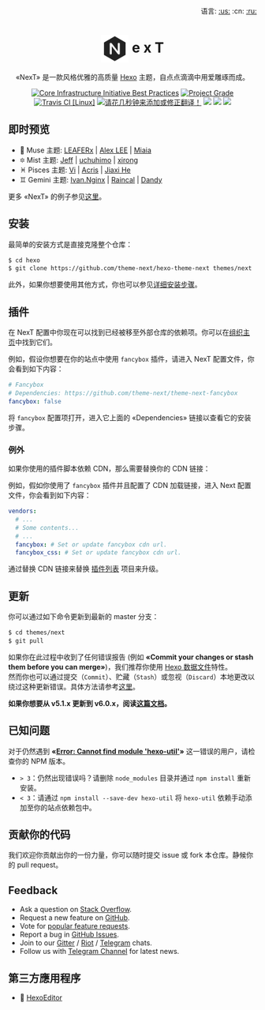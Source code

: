 <div align="right">语言: <a title="英语" href="../../README.md">:us:</a>
:cn:
<a title="俄语" href="../../docs/ru/README.md">:ru:</a></div>

# <div align="center"><a title="NexT website repository" href="https://github.com/theme-next/theme-next.org"><img align="center" width="56" height="56" src="https://raw.githubusercontent.com/theme-next/hexo-theme-next/master/source/images/logo.svg?sanitize=true"></a> e x T</div>

<p align="center">«NexT» 是一款风格优雅的高质量 <a href="http://hexo.io">Hexo</a> 主题，自点点滴滴中用爱雕琢而成。</p>

<p align="center">
  <a href="https://bestpractices.coreinfrastructure.org/projects/2625"><img src="https://bestpractices.coreinfrastructure.org/projects/2625/badge" title="Core Infrastructure Initiative Best Practices"></a>
  <a href="https://www.codacy.com/app/theme-next/hexo-theme-next?utm_source=github.com&amp;utm_medium=referral&amp;utm_content=theme-next/hexo-theme-next&amp;utm_campaign=Badge_Grade"><img src="https://api.codacy.com/project/badge/Grade/72f7fe7609c2438a92069f448e5a341a" title="Project Grade"></a>
  <a href="https://travis-ci.org/theme-next/hexo-theme-next?branch=master"><img src="https://travis-ci.org/theme-next/hexo-theme-next.svg?branch=master" title="Travis CI [Linux]"></a>
  <a href="https://crwd.in/theme-next"><img src="https://d322cqt584bo4o.cloudfront.net/theme-next/localized.svg" title="请花几秒钟来添加或修正翻译！"></a>
  <a href="https://github.com/theme-next/hexo-theme-next/releases"><img src="https://badge.fury.io/gh/theme-next%2Fhexo-theme-next.svg"></a>
  <a href="http://hexo.io"><img src="https://img.shields.io/badge/hexo-%3E%3D%203.5.0-blue.svg"></a>
  <a href="https://github.com/theme-next/hexo-theme-next/blob/master/LICENSE.md"><img src="https://img.shields.io/badge/license-%20AGPL-blue.svg"></a>
</p>

## 即时预览

* :heart_decoration: Muse 主题: [LEAFERx](https://leaferx.online) | [Alex LEE](http://saili.science) | [Miaia](https://11.tt)
* :six_pointed_star: Mist 主题: [Jeff](https://blog.zzbd.org) | [uchuhimo](http://uchuhimo.me) | [xirong](http://www.ixirong.com)
* :pisces: Pisces 主题: [Vi](http://notes.iissnan.com) | [Acris](https://acris.me) | [Jiaxi He](http://jiaxi.io)
* :gemini: Gemini 主题: [Ivan.Nginx](https://almostover.ru) | [Raincal](https://raincal.com) | [Dandy](https://dandyxu.me)

更多 «NexT» 的例子参见[这里](https://github.com/iissnan/hexo-theme-next/issues/119)。

## 安装

最简单的安装方式是直接克隆整个仓库：

   ```sh
   $ cd hexo
   $ git clone https://github.com/theme-next/hexo-theme-next themes/next
   ```

此外，如果你想要使用其他方式，你也可以参见[详细安装步骤][docs-installation-url]。

## 插件

在 NexT 配置中你现在可以找到已经被移至外部仓库的依赖项。你可以在[组织主页](https://github.com/theme-next)中找到它们。

例如，假设你想要在你的站点中使用 `fancybox` 插件，请进入 NexT 配置文件，你会看到如下内容：

```yml
# Fancybox
# Dependencies: https://github.com/theme-next/theme-next-fancybox
fancybox: false
```

将 `fancybox` 配置项打开，进入它上面的 «Dependencies» 链接以查看它的安装步骤。

### 例外

如果你使用的插件脚本依赖 CDN，那么需要替换你的 CDN 链接：

例如，假如你使用了 `fancybox` 插件并且配置了 CDN 加载链接，进入 Next 配置文件，你会看到如下内容：

```yml
vendors:
  # ...
  # Some contents...
  # ...
  fancybox: # Set or update fancybox cdn url.
  fancybox_css: # Set or update fancybox cdn url.
```

通过替换 CDN 链接来替换 [插件列表](https://github.com/theme-next) 项目来升级。

## 更新

你可以通过如下命令更新到最新的 master 分支：

```sh
$ cd themes/next
$ git pull
```

如果你在此过程中收到了任何错误报告 (例如 **«Commit your changes or stash them before you can merge»**)，我们推荐你使用 [Hexo 数据文件][docs-data-files-url]特性。\
然而你也可以通过提交（`Commit`）、贮藏（`Stash`）或忽视（`Discard`）本地更改以绕过这种更新错误。具体方法请参考[这里](https://stackoverflow.com/a/15745424/5861495)。

**如果你想要从 v5.1.x 更新到 v6.0.x，阅读[这篇文档][docs-update-5-1-x-url]。**

## 已知问题

对于仍然遇到 **«[Error: Cannot find module 'hexo-util'](https://github.com/iissnan/hexo-theme-next/issues/1490)»** 这一错误的用户，请检查你的 NPM 版本。

* `> 3`：仍然出现错误吗？请删除 `node_modules` 目录并通过 `npm install` 重新安装。
* `< 3`：请通过 `npm install --save-dev hexo-util` 将 `hexo-util` 依赖手动添加至你的站点依赖包中。

## 贡献你的代码

我们欢迎你贡献出你的一份力量，你可以随时提交 issue 或 fork 本仓库。静候你的 pull request。

## Feedback

* Ask a question on [Stack Overflow][stack-url].
* Request a new feature on [GitHub][contributing-url].
* Vote for [popular feature requests][feat-req-vote-url].
* Report a bug in [GitHub Issues][issues-url].
* Join to our [Gitter][gitter-url] / [Riot][riot-url] / [Telegram][t-chat-url] chats.
* Follow us with [Telegram Channel][t-news-url] for latest news.

## 第三方應用程序

* :triangular_flag_on_post: <a title="Hexo Markdown 编辑器" href="https://github.com/zhuzhuyule/HexoEditor" target="_blank">HexoEditor</a>

[browser-image]: https://img.shields.io/badge/browser-%20chrome%20%7C%20firefox%20%7C%20opera%20%7C%20safari%20%7C%20ie%20%3E%3D%209-lightgrey.svg
[browser-url]: https://www.browserstack.com

[stack-url]: https://stackoverflow.com/questions/tagged/theme-next
[contributing-url]: https://github.com/theme-next/hexo-theme-next/blob/master/docs/zh-CN/CONTRIBUTING.md
[feat-req-vote-url]: https://github.com/theme-next/hexo-theme-next/issues?q=is%3Aopen+is%3Aissue+label%3Afeature-request+sort%3Areactions-%2B1-desc
[issues-url]: https://github.com/theme-next/hexo-theme-next/issues

[gitter-url]: https://gitter.im/theme-next
[riot-url]: https://riot.im/app/#/room/#NexT:matrix.org
[t-chat-url]: https://t.me/theme_next
[t-news-url]: https://t.me/theme_next_news

<!--[rel-image]: https://img.shields.io/github/release/theme-next/hexo-theme-next.svg-->
<!--[rel-image]: https://badge.fury.io/gh/theme-next%2Fhexo-theme-next.svg-->
<!--[mnt-image]: https://img.shields.io/maintenance/yes/2018.svg-->

[download-latest-url]: https://github.com/theme-next/hexo-theme-next/archive/master.zip
[releases-latest-url]: https://github.com/theme-next/hexo-theme-next/releases/latest
<!--[releases-url]: https://github.com/theme-next/hexo-theme-next/releases-->
[tags-url]: https://github.com/theme-next/hexo-theme-next/tags
[commits-url]: https://github.com/theme-next/hexo-theme-next/commits/master

[docs-installation-url]: https://github.com/theme-next/hexo-theme-next/blob/master/docs/zh-CN/INSTALLATION.md
[docs-data-files-url]: https://github.com/theme-next/hexo-theme-next/blob/master/docs/zh-CN/DATA-FILES.md
[docs-update-5-1-x-url]: https://github.com/theme-next/hexo-theme-next/blob/master/docs/zh-CN/UPDATE-FROM-5.1.X.md
